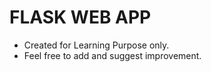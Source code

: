 <h1>FLASK WEB APP</h1>

- Created for Learning Purpose only.
- Feel free to add and suggest improvement.